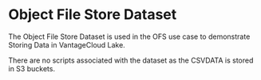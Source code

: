 Object File Store Dataset
=========================

The Object File Store Dataset is used in the OFS use case to demonstrate Storing Data in VantageCloud Lake.

There are no scripts associated with the dataset as the CSVDATA is stored in S3 buckets.
